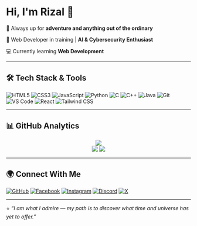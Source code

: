 # Hi, I'm Rizal 👋  



🌳 Always up for **adventure and anything out of the ordinary**

🚀 Web Developer in training | **AI & Cybersecurity Enthusiast**  

💻 Currently learning **Web Development**


---

## 🛠️ Tech Stack & Tools

![HTML5](https://img.shields.io/badge/-HTML5-E34F26?style=flat&logo=html5&logoColor=white)
![CSS3](https://img.shields.io/badge/-CSS3-1572B6?style=flat&logo=css3)
![JavaScript](https://img.shields.io/badge/-JavaScript-F7DF1E?style=flat&logo=javascript&logoColor=black)
![Python](https://img.shields.io/badge/-Python-3776AB?style=flat&logo=python&logoColor=white)
![C](https://img.shields.io/badge/-C-A8B9CC?style=flat&logo=c&logoColor=white)
![C++](https://img.shields.io/badge/-C++-00599C?style=flat&logo=c%2B%2B&logoColor=white)
![Java](https://img.shields.io/badge/-Java-007396?style=flat&logo=java&logoColor=white)
![Git](https://img.shields.io/badge/-Git-F05032?style=flat&logo=git&logoColor=white)
![VS Code](https://img.shields.io/badge/-VS%20Code-007ACC?style=flat&logo=visual-studio-code)
![React](https://img.shields.io/badge/-React-61DAFB?style=flat&logo=react&logoColor=black)
![Tailwind CSS](https://img.shields.io/badge/-Tailwind_CSS-06B6D4?style=flat&logo=tailwind-css&logoColor=white)



---

## 📊 GitHub Analytics

<div align="center">
  <img src="https://github-readme-stats.vercel.app/api/top-langs/?username=theonlyrizal&layout=compact&theme=tokyonight" /><br/>
  <img src="https://github-readme-stats.vercel.app/api?username=theonlyrizal&show_icons=true&theme=tokyonight" /> 
  <img src="https://github-readme-streak-stats.herokuapp.com/?user=theonlyrizal&theme=tokyonight&hide_border=true" />
</div>

---

## 🌍 Connect With Me  
[![GitHub](https://img.shields.io/badge/-GitHub-181717?style=flat&logo=github)](https://github.com/theonlyrizal)
[![Facebook](https://img.shields.io/badge/Facebook-1877F2?style=flat&logo=facebook&logoColor=white)](https://www.facebook.com/the0nlyrizal)
[![Instagram](https://img.shields.io/badge/Instagram-E4405F?style=flat&logo=instagram&logoColor=white)](https://www.instagram.com/theonlyrizal/)
[![Discord](https://img.shields.io/badge/Discord-5865F2?style=flat&logo=discord&logoColor=white)](https://discord.com/users/theonlyrizal)
[![X](https://img.shields.io/badge/X.com-000000?style=flat&logo=x&logoColor=white)](https://x.com/the0nlyrizal)



---

⭐️ *“I am what I admire — my path is to discover what time and universe has yet to offer.”*  
